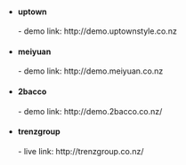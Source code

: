 <ul>
  <li><h4>uptown</h4> - demo link: http://demo.uptownstyle.co.nz</li>
  <li><h4>meiyuan</h4> - demo link: http://demo.meiyuan.co.nz</li>
  <li><h4>2bacco</h4> - demo link: http://demo.2bacco.co.nz/</li>
  <li><h4>trenzgroup</h4> - live link: http://trenzgroup.co.nz/</li>
</ul>

